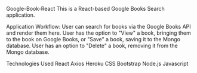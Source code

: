 Google-Book-React
This is a React-based Google Books Search application.

Application Workflow:
User can search for books via the Google Books API and render them here. User has the option to "View" a book, bringing them to the book on Google Books, or "Save" a book, saving it to the Mongo database. User has an option to "Delete" a book, removing it from the Mongo database.

Technologies Used
React
Axios
Heroku
CSS
Bootstrap
Node.js
Javascript